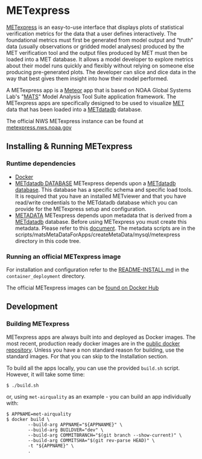 # METexpress

[METexpress](https://dtcenter.org/community-code/metexpress) is an easy-to-use interface that displays plots of statistical verification metrics for the data that a user defines interactively. The foundational metrics must first be generated from model output and “truth” data (usually observations or gridded model analyses) produced by the MET verification tool and the output files produced by MET must then be loaded into a MET database. It allows a model developer to explore metrics about their model runs quickly and flexibly without relying on someone else producing pre-generated plots. The developer can slice and dice data in the way that best gives them insight into how their model performed.

A METexpress app is a [Meteor](https://www.meteor.com/) app that is based on NOAA Global Systems Lab's "[MATS](https://www.github.com/NOAA-GSL/MATS)" Model Analysis Tool Suite application framework. The METexpress apps are specifically designed to be used to visualize [MET](https://dtcenter.org/community-code/model-evaluation-tools-met) data that has been loaded into a [METdatadb](https://dtcenter.org/metplus-practical-session-guide-feb-2019/session-5-trkintfeature-relative/metviewer) database.

The official NWS METexpress instance can be found at [metexpress.nws.noaa.gov](https://metexpress.nws.noaa.gov/)

## Installing & Running METexpress

### Runtime dependencies

- [Docker](https://www.docker.com/)
- [METdatadb DATABASE](https://github.com/dtcenter/METviewer)
    METexpress depends upon a [METdatadb database](https://github.com/dtcenter/METviewer).
    This database has a specific schema and specific load tools.
    It is required that you have an installed METviewer and that you
    have read/write credentials to the METdatadb database which you can provide
    for the METexpress setup and configuration.
- [METADATA](https://github.com/dtcenter/METexpress/blob/master/scripts/matsMetaDataForApps/README_METADATA.md)
    METexpress depends upon metadata that is derived from a
    [METdatadb](https://github.com/dtcenter/METviewer) database.
    Before using METexpress you must create this metadata.
    Please refer to this [document](https://github.com/dtcenter/METexpress/blob/master/scripts/matsMetaDataForApps/README_METADATA.md).
    The metadata scripts are in the scripts/matsMetaDataForApps/createMetaData/mysql/metexpress directory in this code tree.

### Running an official METexpress image

For installation and configuration refer to the [README-INSTALL.md](https://github.com/dtcenter/METexpress/blob/master/container_deployment/README-INSTALL.md) in the `container_deployment` directory.

The official METexpress images can be [found on Docker Hub](https://hub.docker.com/r/dtcenter/metexpress-production/tags)

## Development

### Building METexpress

METexpress apps are always built into and deployed as Docker images. The most recent, production ready docker images are in the [public docker repository](https://hub.docker.com/r/dtcenter/metexpress-production/tags). Unless you have a non standard reason for building, use the standard images. For that you can skip to the Installation section.

To build all the apps locally, you can use the provided `build.sh` script. However, it will take some time:

```shell
$ ./build.sh
```

or, using `met-airquality` as an example - you can build an app individually with:

```shell
$ APPNAME=met-airquality
$ docker build \
        --build-arg APPNAME="${APPNANME}" \
        --build-arg BUILDVER="dev" \
        --build-arg COMMITBRANCH="$(git branch --show-current)" \
        --build-arg COMMITSHA="$(git rev-parse HEAD)" \
        -t "${APPNAME}" \
        .
```
